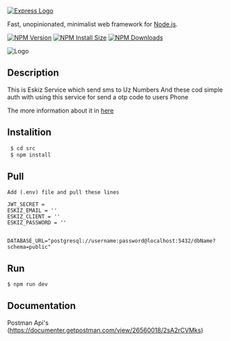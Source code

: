 [![Express Logo](https://i.cloudup.com/zfY6lL7eFa-3000x3000.png)](http://expressjs.com/)

  Fast, unopinionated, minimalist web framework for [Node.js](http://nodejs.org).

  [![NPM Version][npm-version-image]][npm-url]
  [![NPM Install Size][npm-install-size-image]][npm-install-size-url]
  [![NPM Downloads][npm-downloads-image]][npm-downloads-url]


![Logo](https://eskiz.uz/logo.svg)
## Description
This is Eskiz Service which send sms to Uz Numbers
And these cod simple auth with using this service for send a otp code to users Phone

The more information about it in [here](https://documenter.getpostman.com/view/663428/RzfmES4z?version=latest)

## Instalition 
```js
 $ cd src
 $ npm install
```

## Pull
```
Add (.env) file and pull these lines

JWT_SECRET = 
ESKIZ_EMAIL = ''
ESKIZ_CLIENT = ''
ESKIZ_PASSWORD = ''


DATABASE_URL="postgresql://username:password@localhost:5432/dbName?schema=public"
```

## Run
```js
$ npm run dev
```

[appveyor-image]: https://badgen.net/appveyor/ci/dougwilson/express/master?label=windows
[appveyor-url]: https://ci.appveyor.com/project/dougwilson/express
[coveralls-image]: https://badgen.net/coveralls/c/github/expressjs/express/master
[coveralls-url]: https://coveralls.io/r/expressjs/express?branch=master
[github-actions-ci-image]: https://badgen.net/github/checks/expressjs/express/master?label=linux
[github-actions-ci-url]: https://github.com/expressjs/express/actions/workflows/ci.yml
[npm-downloads-image]: https://badgen.net/npm/dm/express
[npm-downloads-url]: https://npmcharts.com/compare/express?minimal=true
[npm-install-size-image]: https://badgen.net/packagephobia/install/express
[npm-install-size-url]: https://packagephobia.com/result?p=express
[npm-url]: https://npmjs.org/package/express
[npm-version-image]: https://badgen.net/npm/v/express

## Documentation
Postman Api's (https://documenter.getpostman.com/view/26560018/2sA2rCVMks)

